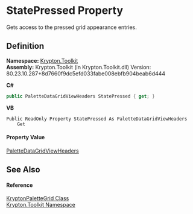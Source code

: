 # StatePressed Property


Gets access to the pressed grid appearance entries.



## Definition
**Namespace:** <a href="79d2eac2-21f4-54ff-7552-b20c33c30600.md">Krypton.Toolkit</a>  
**Assembly:** Krypton.Toolkit (in Krypton.Toolkit.dll) Version: 80.23.10.287+8d7660f9dc5efd033fabe008ebfb904beab6d444

**C#**
``` C#
public PaletteDataGridViewHeaders StatePressed { get; }
```
**VB**
``` VB
Public ReadOnly Property StatePressed As PaletteDataGridViewHeaders
	Get
```



#### Property Value
<a href="97b2a8c3-ce28-9b86-887d-a3dc7811305f.md">PaletteDataGridViewHeaders</a>

## See Also


#### Reference
<a href="56b01068-816e-3f29-663c-c67a2a504d34.md">KryptonPaletteGrid Class</a>  
<a href="79d2eac2-21f4-54ff-7552-b20c33c30600.md">Krypton.Toolkit Namespace</a>  
